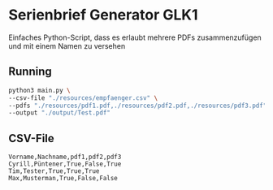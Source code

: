 # Serienbrief Generator GLK1

Einfaches Python-Script, dass es erlaubt mehrere PDFs zusammenzufügen und mit einem Namen zu versehen

## Running

```bash
python3 main.py \
--csv-file "./resources/empfaenger.csv" \
--pdfs "./resources/pdf1.pdf,./resources/pdf2.pdf,./resources/pdf3.pdf" \
--output "./output/Test.pdf"
```


## CSV-File

```csv
Vorname,Nachname,pdf1,pdf2,pdf3
Cyrill,Püntener,True,False,True
Tim,Tester,True,True,True
Max,Musterman,True,False,False
```